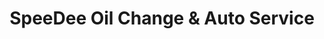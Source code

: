 ---
title: "SpeeDee Oil Change & Auto Service"
url: /jackson/speedee-oil-change-und-auto-service/
shop: Autowerkstatt
---